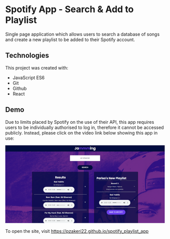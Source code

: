 # Spotify App - Search & Add to Playlist

Single page application which allows users to search a database of songs and create a new playlist to be added to their Spotify account.

## Technologies

This project was created with:
- JavaScript ES6
- Git
- Github
- React

## Demo

Due to limits placed by Spotify on the use of their API, this app requires users to be individually authorised to log in, therefore it cannot be accessed publicly. Instead, please click on the video link below showing this app in use:

[![Watch the video](https://raw.githubusercontent.com/pzakeri22/spotify_playlist_app/main/jamming-screenshot.png)](https://user-images.githubusercontent.com/92223059/181062140-14a675c8-686b-4903-a5c3-1fe285efbce0.mp4)

To open the site, visit https://pzakeri22.github.io/spotify_playlist_app 




